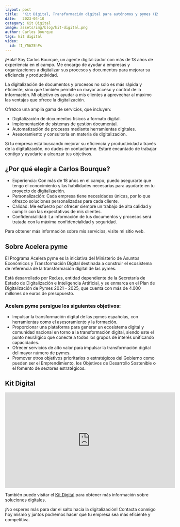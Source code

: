 ```yaml
---
layout: post
title:  "Kit Digital, Transformación digital para autónomos y pymes (ES)"
date:   2023-04-10
category: Kit Digital
image: assets/img/blog/kit-digital.png
author: Carlos Bourque
tags: kit digital
video: 
  id: fI_Y5W25hPs
---
```


¡Hola! Soy Carlos Bourque, un agente digitalizador con más de 18 años de experiencia en el campo. Me encargo de ayudar a empresas y organizaciones a digitalizar sus procesos y documentos para mejorar su eficiencia y productividad.

La digitalización de documentos y procesos no solo es más rápida y eficiente, sino que también permite un mayor acceso y control de la información. Mi objetivo es ayudar a mis clientes a aprovechar al máximo las ventajas que ofrece la digitalización.

Ofrezco una amplia gama de servicios, que incluyen:

- Digitalización de documentos físicos a formato digital.
- Implementación de sistemas de gestión documental.
- Automatización de procesos mediante herramientas digitales.
- Asesoramiento y consultoría en materia de digitalización.

Si tu empresa está buscando mejorar su eficiencia y productividad a través de la digitalización, no dudes en contactarme. Estaré encantado de trabajar contigo y ayudarte a alcanzar tus objetivos.

## ¿Por qué elegir a Carlos Bourque?

- Experiencia: Con más de 18 años en el campo, puedo asegurarte que tengo el conocimiento y las habilidades necesarias para ayudarte en tu proyecto de digitalización.
- Personalización: Cada empresa tiene necesidades únicas, por lo que ofrezco soluciones personalizadas para cada cliente.
- Calidad: Me esfuerzo por ofrecer siempre un trabajo de alta calidad y cumplir con las expectativas de mis clientes.
- Confidencialidad: La información de tus documentos y procesos será tratada con la máxima confidencialidad y seguridad.

Para obtener más información sobre mis servicios, visite mi sitio web.

## Sobre Acelera pyme

El Programa Acelera pyme es la iniciativa del Ministerio de Asuntos Económicos y Transformación Digital destinada a construir el ecosistema de referencia de la transformación digital de las pymes.

Está desarrollado por Red.es, entidad dependiente de la Secretaría de Estado de Digitalización e Inteligencia Artificial, y se enmarca en el Plan de Digitalización de Pymes 2021 – 2025, que cuenta con más de 4.000 millones de euros de presupuesto.

### Acelera pyme persigue los siguientes objetivos:

- Impulsar la transformación digital de las pymes españolas, con herramientas como el asesoramiento y la formación.
- Proporcionar una plataforma para generar un ecosistema digital y comunidad nacional en torno a la transformación digital, siendo este el punto neurálgico que conecte a todos los grupos de interés unificando capacidades.
- Ofrecer servicios de alto valor para impulsar la transformación digital del mayor número de pymes.
- Promover otros objetivos prioritarios o estratégicos del Gobierno como pueden ser el Emprendimiento, los Objetivos de Desarrollo Sostenible o el fomento de sectores estratégicos.

## Kit Digital

<iframe width="560" height="315" src="https://www.youtube.com/embed/fI_Y5W25hPs" title="YouTube video player" frameborder="0" allow="accelerometer; autoplay; clipboard-write; encrypted-media; gyroscope; picture-in-picture; web-share" allowfullscreen></iframe>

También puede visitar el [Kit Digital](https://acelerapyme.es/kit-digital/soluciones-digitales) para obtener más información sobre soluciones digitales.

¡No esperes más para dar el salto hacia la digitalización! Contacta conmigo hoy mismo y juntos podremos hacer que tu empresa sea más eficiente y competitiva.
